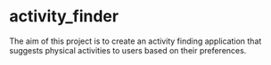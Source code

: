 # activity_finder
The aim of this project is to create an activity finding application that suggests physical activities to users based on their preferences.
